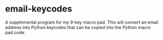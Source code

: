 # email-keycodes
A supplemental program for my 9-key macro pad. This will convert an email address into Python keycodes that can be copied into the Python macro pad code.
